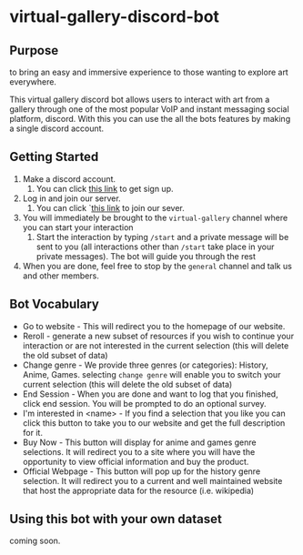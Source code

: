 # virtual-gallery-discord-bot

## Purpose
to bring an easy and immersive experience to those wanting to explore art everywhere.

This virtual gallery discord bot allows users to interact with art from a gallery through one of 
the most popular VoIP and instant messaging social platform, discord. With this you can use the all
the bots features by making a single discord account. 

## Getting Started

1. Make a discord account.
   1. You can click [this link](https://discord.com/register) to get sign up.
2. Log in and join our server.
   1. You can click `[this link](https://discord.gg/TKSTETm3uK) to join our sever.
3. You will immediately be brought to the `virtual-gallery` channel where you can start your interaction
   1. Start the interaction by typing `/start` and a private message will be sent to you (all interactions other than `/start` take place in your private messages). The bot will guide you through the rest
4. When you are done, feel free to stop by the `general` channel and talk us and other members.

## Bot Vocabulary

- Go to website - This will redirect you to the homepage of our website.
- Reroll - generate a new subset of resources if you wish to continue your interaction or are not interested in the current selection (this will delete the old subset of data)
- Change genre - We provide three genres (or categories): History, Anime, Games. selecting `change genre` will enable you to switch your current selection (this will delete the old subset of data)
- End Session - When you are done and want to log that you finished, click end session. You will be prompted to do an optional survey.
- I'm interested in \<name> - If you find a selection that you like you can click this button to take you to our website and get the full description for it.
- Buy Now - This button will display for anime and games genre selections. It will redirect you to a site where you will have the opportunity to view official information and buy the product.
- Official Webpage - This button will pop up for the history genre selection. It will redirect you to a current and well maintained website that host the appropriate data for the resource (i.e. wikipedia)

## Using this bot with your own dataset

coming soon.